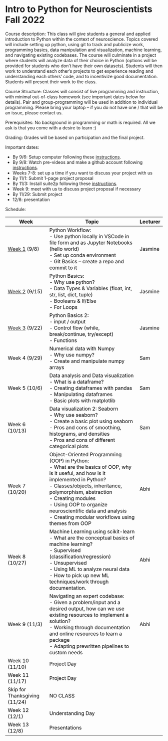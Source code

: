 # Intro to Python for Neuroscientists Fall 2022

Course description: This class will give students a general and applied introduction to Python within the context of neuroscience. Topics covered will include setting up python, using git to track and publicize work, programming basics, data manipulation and visualization, machine learning, and navigating existing codebases. The course will culminate in a project where students will analyze data of their choice in Python (options will be provided for students who don’t have their own datasets). Students will then work to understand each other’s projects to get experience reading and understanding each others’ code, and to incentivize good documentation. Students will present their work to the class.

Course Structure: Classes will consist of live programming and instruction, with minimal out-of-class homework (see important dates below for details). Pair and group-programming will be used in addition to individual programming. Please bring your laptop – if you do not have one / that will be an issue, please contact us.

Prerequisites: No background in programming or math is required. All we ask is that you come with a desire to learn :)

Grading: Grades will be based on participation and the final project.

Important dates:
* By 9/6: Setup computer following these [instructions](https://github.com/Columbia-Neuropythonistas/IntroPythonForNeuroscientists2022/tree/main/Week01_SetUpEnvAndHelloWorld).
* By 9/8: Watch pre-videos and make a github account following [instructions](https://github.com/Columbia-Neuropythonistas/IntroPythonForNeuroscientists2022/tree/main/Week01_SetUpEnvAndHelloWorld).
* Weeks 7-8: set up a time if you want to discuss your project with us
* By 11/1: Submit 1-page project proposal
* By 11/3: Install suite2p following these [instructions](https://pypi.org/project/suite2p/).
* Week 9: meet with us to discuss project proposal if necessary
* By 11/29: Submit project
* 12/8: presentation


Schedule:
<table class="tg">
<thead>
  <tr>
    <th class="tg-fymr"><span style="font-weight:700;font-style:normal;text-decoration:none;color:#000;background-color:transparent">Week</span></th>
    <th class="tg-fymr"><span style="font-weight:700;font-style:normal;text-decoration:none;color:#000;background-color:transparent">Topic</span></th>
    <th class="tg-fymr"><span style="font-weight:700;font-style:normal;text-decoration:none;color:#000;background-color:transparent">Lecturer</span></th>
  </tr>
</thead>
<tbody>
  <tr>
    <td class="tg-0pky"><a href="https://github.com/Columbia-Neuropythonistas/IntroPythonForNeuroscientists2022/tree/main/Week01_SetUpEnvAndHelloWorld" target="_blank" rel="noopener noreferrer">Week 1</a><span style="font-weight:400;font-style:normal;text-decoration:none;color:#000;background-color:transparent"> (9/8)</span></td>
    <td class="tg-0pky"><span style="font-weight:400;font-style:normal;text-decoration:none;color:#000;background-color:transparent">Python Workflow:</span><br><span style="font-weight:400;font-style:normal;text-decoration:none;color:#000;background-color:transparent">- Use python locally in VSCode in file form and as Jupyter Notebooks (hello world)</span><br><span style="font-weight:400;font-style:normal;text-decoration:none;color:#000;background-color:transparent">- Set up conda environment</span><br><span style="font-weight:400;font-style:normal;text-decoration:none;color:#000;background-color:transparent">- Git Basics – create a repo and commit to it</span></td>
    <td class="tg-0pky"><span style="font-weight:400;font-style:normal;text-decoration:none;color:#000;background-color:transparent">Jasmine</span></td>
  </tr>
  <tr>
    <td class="tg-0pky"><a href="https://github.com/Columbia-Neuropythonistas/IntroPythonForNeuroscientists2022/tree/main/Week02_IntroPythonPart1" target="_blank" rel="noopener noreferrer">Week 2</a><span style="font-weight:400;font-style:normal;text-decoration:none;color:#000;background-color:transparent"> (9/15)</span></td>
    <td class="tg-0pky"><span style="font-weight:400;font-style:normal;text-decoration:none;color:#000;background-color:transparent">Python Basics:</span><br><span style="font-weight:400;font-style:normal;text-decoration:none;color:#000;background-color:transparent">- Why use python?</span><br><span style="font-weight:400;font-style:normal;text-decoration:none;color:#000;background-color:transparent">- Data Types &amp; Variables (float, int, str, list, dict, tuple)</span><br><span style="font-weight:400;font-style:normal;text-decoration:none;color:#000;background-color:transparent">- Booleans &amp; If/Else</span><br><span style="font-weight:400;font-style:normal;text-decoration:none;color:#000;background-color:transparent">- For Loops</span></td>
    <td class="tg-0pky"><span style="font-weight:400;font-style:normal;text-decoration:none;color:#000;background-color:transparent">Jasmine</span></td>
  </tr>
  <tr>
    <td class="tg-0pky"><a href="https://github.com/Columbia-Neuropythonistas/IntroPythonForNeuroscientists2022/tree/main/Week03_IntroPythonPart2" target="_blank" rel="noopener noreferrer">Week 3</a><span style="font-weight:400;font-style:normal;text-decoration:none;color:#000;background-color:transparent"> (9/22)</span></td>
    <td class="tg-0pky"><span style="font-weight:400;font-style:normal;text-decoration:none;color:#000;background-color:transparent">Python Basics 2:</span><br><span style="font-weight:400;font-style:normal;text-decoration:none;color:#000;background-color:transparent">- input / output</span><br><span style="font-weight:400;font-style:normal;text-decoration:none;color:#000;background-color:transparent">- Control flow (while, break/continue, try/except)</span><br><span style="font-weight:400;font-style:normal;text-decoration:none;color:#000;background-color:transparent">- Functions</span></td>
    <td class="tg-0pky"><span style="font-weight:400;font-style:normal;text-decoration:none;color:#000;background-color:transparent">Jasmine</span></td>
  </tr>
  <tr>
    <td class="tg-0pky"><span style="font-weight:400;font-style:normal;text-decoration:none;color:#000;background-color:transparent">Week 4 (9/29)</span></td>
    <td class="tg-0pky"><span style="font-weight:400;font-style:normal;text-decoration:none;color:#000;background-color:transparent">Numerical data with Numpy</span><br><span style="font-weight:400;font-style:normal;text-decoration:none;color:#000;background-color:transparent">- Why use numpy?</span><br><span style="font-weight:400;font-style:normal;text-decoration:none;color:#000;background-color:transparent">- Create and manipulate numpy arrays</span></td>
    <td class="tg-0pky"><span style="font-weight:400;font-style:normal;text-decoration:none;color:#000;background-color:transparent">Sam</span></td>
  </tr>
  <tr>
    <td class="tg-0pky"><span style="font-weight:400;font-style:normal;text-decoration:none;color:#000;background-color:transparent">Week 5 (10/6)</span></td>
    <td class="tg-0pky"><span style="font-weight:400;font-style:normal;text-decoration:none;color:#000;background-color:transparent">Data analysis and Data visualization</span><br><span style="font-weight:400;font-style:normal;text-decoration:none;color:#000;background-color:transparent">- What is a dataframe?</span><br><span style="font-weight:400;font-style:normal;text-decoration:none;color:#000;background-color:transparent">- Creating dataframes with pandas</span><br><span style="font-weight:400;font-style:normal;text-decoration:none;color:#000;background-color:transparent">- Manipulating dataframes</span><br><span style="font-weight:400;font-style:normal;text-decoration:none;color:#000;background-color:transparent">- Basic plots with matplotlib</span></td>
    <td class="tg-0pky"><span style="font-weight:400;font-style:normal;text-decoration:none;color:#000;background-color:transparent">Sam</span></td>
  </tr>
  <tr>
    <td class="tg-0pky"><span style="font-weight:400;font-style:normal;text-decoration:none;color:#000;background-color:transparent">Week 6 (10/13)</span></td>
    <td class="tg-0pky"><span style="font-weight:400;font-style:normal;text-decoration:none;color:#000;background-color:transparent">Data visualization 2: Seaborn</span><br><span style="font-weight:400;font-style:normal;text-decoration:none;color:#000;background-color:transparent">- Why use seaborn?</span><br><span style="font-weight:400;font-style:normal;text-decoration:none;color:#000;background-color:transparent">- Create a basic plot using seaborn</span><br><span style="font-weight:400;font-style:normal;text-decoration:none;color:#000;background-color:transparent">- Pros and cons of smoothing, histograms, and densities</span><br><span style="font-weight:400;font-style:normal;text-decoration:none;color:#000;background-color:transparent">- Pros and cons of different categorical plots</span></td>
    <td class="tg-0pky"><span style="font-weight:400;font-style:normal;text-decoration:none;color:#000;background-color:transparent">Sam</span></td>
  </tr>
  <tr>
    <td class="tg-0pky"><span style="font-weight:400;font-style:normal;text-decoration:none;color:#000;background-color:transparent">Week 7 (10/20)</span></td>
    <td class="tg-0pky"><span style="font-weight:400;font-style:normal;text-decoration:none;color:#000;background-color:transparent">Object-Oriented Programming (OOP) in Python:</span><br><span style="font-weight:400;font-style:normal;text-decoration:none;color:#000;background-color:transparent">- What are the basics of OOP, why is it useful, and how is it implemented in Python?</span><br><span style="font-weight:400;font-style:normal;text-decoration:none;color:#000;background-color:transparent">- Classes/objects, inheritance, polymorphism, abstraction</span><br><span style="font-weight:400;font-style:normal;text-decoration:none;color:#000;background-color:transparent">- Creating modules</span><br><span style="font-weight:400;font-style:normal;text-decoration:none;color:#000;background-color:transparent">- Using OOP to organize neuroscientific data and analysis</span><br><span style="font-weight:400;font-style:normal;text-decoration:none;color:#000;background-color:transparent">- Creating modular workflows using themes from OOP</span></td>
    <td class="tg-0pky"><span style="font-weight:400;font-style:normal;text-decoration:none;color:#000;background-color:transparent">Abhi</span></td>
  </tr>
  <tr>
    <td class="tg-0pky"><span style="font-weight:400;font-style:normal;text-decoration:none;color:#000;background-color:transparent">Week 8 (10/27)</span></td>
    <td class="tg-0pky"><span style="font-weight:400;font-style:normal;text-decoration:none;color:#000;background-color:transparent">Machine Learning using scikit-learn</span><br><span style="font-weight:400;font-style:normal;text-decoration:none;color:#000;background-color:transparent">- What are the conceptual basics of machine learning?</span><br><span style="font-weight:400;font-style:normal;text-decoration:none;color:#000;background-color:transparent">- Supervised (classification/regression)</span><br><span style="font-weight:400;font-style:normal;text-decoration:none;color:#000;background-color:transparent">- Unsupervised</span><br><span style="font-weight:400;font-style:normal;text-decoration:none;color:#000;background-color:transparent">- Using ML to analyze neural data</span><br><span style="font-weight:400;font-style:normal;text-decoration:none;color:#000;background-color:transparent">- How to pick up new ML techniques/work through documentation.</span></td>
    <td class="tg-0pky"><span style="font-weight:400;font-style:normal;text-decoration:none;color:#000;background-color:transparent">Abhi</span></td>
  </tr>
  <tr>
    <td class="tg-0pky"><span style="font-weight:400;font-style:normal;text-decoration:none;color:#000;background-color:transparent">Week 9 (11/3)</span></td>
    <td class="tg-0pky"><span style="font-weight:400;font-style:normal;text-decoration:none;color:#000;background-color:transparent">Navigating an expert codebase:</span><br><span style="font-weight:400;font-style:normal;text-decoration:none;color:#000;background-color:transparent">- Given a problem/input and a desired output, how can we use existing resources to implement a solution?</span><br><span style="font-weight:400;font-style:normal;text-decoration:none;color:#000;background-color:transparent">- Working through documentation and online resources to learn a package</span><br><span style="font-weight:400;font-style:normal;text-decoration:none;color:#000;background-color:transparent">- Adapting prewritten pipelines to custom needs</span></td>
    <td class="tg-0pky"><span style="font-weight:400;font-style:normal;text-decoration:none;color:#000;background-color:transparent">Abhi</span></td>
  </tr>
  <tr>
    <td class="tg-0pky"><span style="font-weight:400;font-style:normal;text-decoration:none;color:#000;background-color:transparent">Week 10 (11/10)</span></td>
    <td class="tg-0pky"><span style="font-weight:400;font-style:normal;text-decoration:none;color:#000;background-color:transparent">Project Day</span></td>
    <td class="tg-0pky"></td>
  </tr>
  <tr>
    <td class="tg-0pky"><span style="font-weight:400;font-style:normal;text-decoration:none;color:#000;background-color:transparent">Week 11 (11/17)</span></td>
    <td class="tg-0pky"><span style="font-weight:400;font-style:normal;text-decoration:none;color:#000;background-color:transparent">Project Day</span></td>
    <td class="tg-0pky"></td>
  </tr>
  <tr>
    <td class="tg-0pky"><span style="font-weight:400;font-style:normal;text-decoration:none;color:#000;background-color:transparent">Skip for Thanksgiving (11/24)</span></td>
    <td class="tg-0pky"><span style="font-weight:400;font-style:normal;text-decoration:none;color:#000;background-color:transparent">NO CLASS</span></td>
    <td class="tg-0pky"></td>
  </tr>
  <tr>
    <td class="tg-0pky"><span style="font-weight:400;font-style:normal;text-decoration:none;color:#000;background-color:transparent">Week 12 (12/1)</span></td>
    <td class="tg-0pky"><span style="font-weight:400;font-style:normal;text-decoration:none;color:#000;background-color:transparent">Understanding Day</span></td>
    <td class="tg-0pky"></td>
  </tr>
  <tr>
    <td class="tg-0pky"><span style="font-weight:400;font-style:normal;text-decoration:none;color:#000;background-color:transparent">Week 13 (12/8)</span></td>
    <td class="tg-0pky"><span style="font-weight:400;font-style:normal;text-decoration:none;color:#000;background-color:transparent">Presentations</span></td>
    <td class="tg-0pky"></td>
  </tr>
</tbody>
</table>
